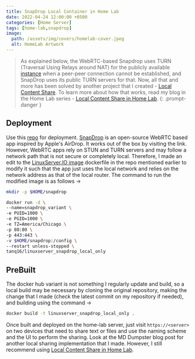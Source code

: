 ```yaml
---
title: SnapDrop Local Container in Home Lab
date: 2022-04-24 12:00:00 +0500
categories: [Home Server]
tags: [home-lab,snapdrop]
image:
  path: /assets/img/covers/homelab-cover.jpeg
  alt: HomeLab Artwork
---
```


>As explained below, the WebRTC-based Snapdrop uses TURN (Traversal Using Relays around NAT) for the publicly available [instance](https://snapdrop.net) when a peer-peer connection cannot be established, and SnapDrop uses its public TURN servers for that. Now, all that and more has been solved by another project that I created - [Local Content Share](https://github.com/Tanq16/local-content-share). To learn more about how that works, read my blog in the Home Lab series - [Local Content Share in Home Lab](https://tanishq.page/blog/posts/homelab-local-dumpster/).
{: .prompt-danger }

## Deployment

Use this [repo](https://github.com/Tanq16/docker-snapdrop) for deployment. [SnapDrop](https://snapdrop.net) is an open-source WebRTC based app inspired by Apple's AirDrop. It works out of the box by visiting the link. However, WebRTC apps rely on STUN and TURN servers and may follow a network path that is not secure or completely local. Therefore, I made an edit to the [LinuxServer.IO image](https://docs.linuxserver.io/images/docker-snapdrop) dockerfile in the repo mentioned earlier to modify it such that the app just uses the local network and relies on the network address as that of the local router. The command to run the modified image is as follows &rarr;

```bash
mkdir -p $HOME/snapdrop
```

```bash
docker run -d \
--name=snapdrop_variant \
-e PUID=1000 \
-e PGID=1000 \
-e TZ=America/Chicago \
-p 80:80 \
-p 443:443 \
-v $HOME/snapdrop:/config \
--restart unless-stopped \
tanq16/linuxserver_snapdrop_local_only
```

## PreBuilt

The docker hub variant is not something I regularly update and build, so a local build may be necessary by cloning the original repository, making the change that I made (check the latest commit on my repository if needed), and building using the command &rarr; 

```bash
docker build -t linuxserver_snapdrop_local_only .
```

Once built and deployed on the home-lab server, just visit `https://<server>` on two devices that need to share text or files and use the naming scheme and the UI to perform the sharing. Look at the MD Dumpster blog post for another local sharing implementation that I made. However, I still recommend using [Local Content Share in Home Lab](https://tanishq.page/blog/posts/homelab-local-dumpster/).
